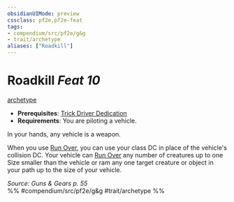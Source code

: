 ```yaml
---
obsidianUIMode: preview
cssclass: pf2e,pf2e-feat
tags:
- compendium/src/pf2e/g&g
- trait/archetype
aliases: ["Roadkill"]
---
```

# Roadkill  *Feat 10*  
[archetype](../../rules/traits/archetype.md)  

- **Prerequisites**: [Trick Driver Dedication](trick-driver-dedication-g-g.md)
- **Requirements**: You are piloting a vehicle.

In your hands, any vehicle is a weapon.

When you use [Run Over](../../rules/actions/run-over-gmg.md), you can use your class DC in place of the vehicle's collision DC. Your vehicle can [Run Over](../../rules/actions/run-over-gmg.md) any number of creatures up to one Size smaller than the vehicle or ram any one target creature or object in your path up to the size of your vehicle.

*Source: Guns & Gears p. 55*  
%% #compendium/src/pf2e/g&g #trait/archetype %%